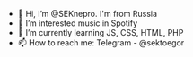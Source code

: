 - 👋 Hi, I’m @SEKnepro. I'm from Russia
- 👀 I’m interested music in Spotify
- 🌱 I’m currently learning JS, CSS, HTML, PHP
- 📫 How to reach me: Telegram - @sektoegor

<!---
SEKnepro/SEKnepro is a ✨ special ✨ repository because its `README.md` (this file) appears on your GitHub profile.
You can click the Preview link to take a look at your changes.
--->
